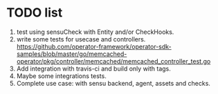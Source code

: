 # TODO list

1. test using sensuCheck with Entity and/or CheckHooks.
2. write some tests for usecase and controllers. https://github.com/operator-framework/operator-sdk-samples/blob/master/go/memcached-operator/pkg/controller/memcached/memcached_controller_test.go
3. Add integration with travis-ci and build only with tags.
4. Maybe some integrations tests.
5. Complete use case: with sensu backend, agent, assets and checks.